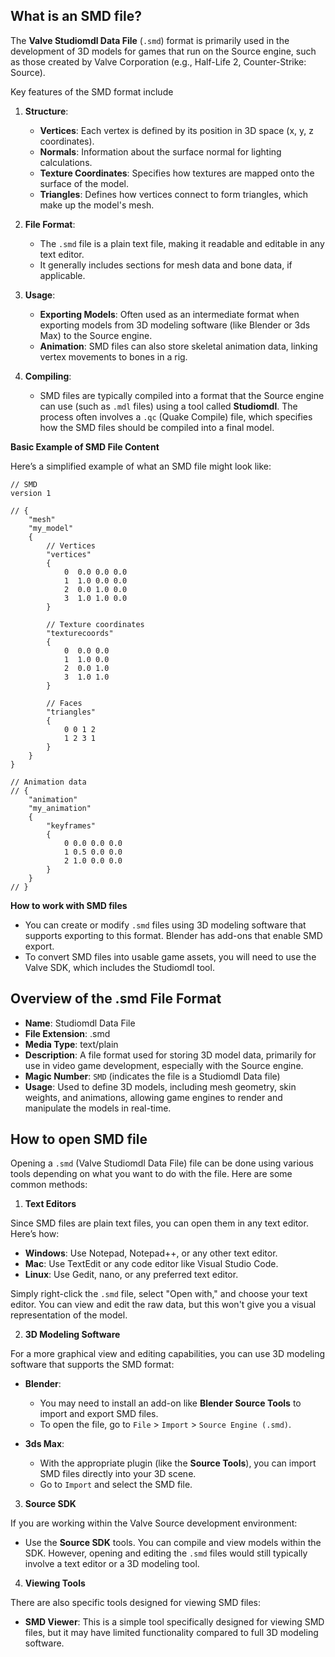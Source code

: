 ## What is an SMD file?

The **Valve Studiomdl Data File** (`.smd`) format is primarily used in the development of 3D models for games that run on the Source engine, such as those created by Valve Corporation (e.g., Half-Life 2, Counter-Strike: Source). 

Key features of the SMD format include

1.  **Structure**:
    
    -   **Vertices**: Each vertex is defined by its position in 3D space (x, y, z coordinates).
    -   **Normals**: Information about the surface normal for lighting calculations.
    -   **Texture Coordinates**: Specifies how textures are mapped onto the surface of the model.
    -   **Triangles**: Defines how vertices connect to form triangles, which make up the model's mesh.
2.  **File Format**:
    
    -   The `.smd` file is a plain text file, making it readable and editable in any text editor.
    -   It generally includes sections for mesh data and bone data, if applicable.
3.  **Usage**:
    
    -   **Exporting Models**: Often used as an intermediate format when exporting models from 3D modeling software (like Blender or 3ds Max) to the Source engine.
    -   **Animation**: SMD files can also store skeletal animation data, linking vertex movements to bones in a rig.
4.  **Compiling**:
    
    -   SMD files are typically compiled into a format that the Source engine can use (such as `.mdl` files) using a tool called **Studiomdl**. The process often involves a `.qc` (Quake Compile) file, which specifies how the SMD files should be compiled into a final model.
  
**Basic Example of SMD File Content**

Here’s a simplified example of what an SMD file might look like:

```
// SMD
version 1

// {
    "mesh"
    "my_model"
    {
        // Vertices
        "vertices"
        {
            0  0.0 0.0 0.0
            1  1.0 0.0 0.0
            2  0.0 1.0 0.0
            3  1.0 1.0 0.0
        }

        // Texture coordinates
        "texturecoords"
        {
            0  0.0 0.0
            1  1.0 0.0
            2  0.0 1.0
            3  1.0 1.0
        }

        // Faces
        "triangles"
        {
            0 0 1 2
            1 2 3 1
        }
    }
}

// Animation data
// {
    "animation"
    "my_animation"
    {
        "keyframes"
        {
            0 0.0 0.0 0.0
            1 0.5 0.0 0.0
            2 1.0 0.0 0.0
        }
    }
// }

```

**How to work with SMD files**

-   You can create or modify `.smd` files using 3D modeling software that supports exporting to this format. Blender has add-ons that enable SMD export.
-   To convert SMD files into usable game assets, you will need to use the Valve SDK, which includes the Studiomdl tool.

## Overview of the .smd File Format

-   **Name**: Studiomdl Data File
-   **File Extension**: .smd
-   **Media Type**: text/plain
-   **Description**: A file format used for storing 3D model data, primarily for use in video game development, especially with the Source engine.
-   **Magic Number**: `SMD` (indicates the file is a Studiomdl Data file)
-   **Usage**: Used to define 3D models, including mesh geometry, skin weights, and animations, allowing game engines to render and manipulate the models in real-time.

## How to open SMD file

Opening a `.smd` (Valve Studiomdl Data File) file can be done using various tools depending on what you want to do with the file. Here are some common methods:

1. **Text Editors**

Since SMD files are plain text files, you can open them in any text editor. Here’s how:

-   **Windows**: Use Notepad, Notepad++, or any other text editor.
-   **Mac**: Use TextEdit or any code editor like Visual Studio Code.
-   **Linux**: Use Gedit, nano, or any preferred text editor.

Simply right-click the `.smd` file, select "Open with," and choose your text editor. You can view and edit the raw data, but this won't give you a visual representation of the model.

2. **3D Modeling Software**

For a more graphical view and editing capabilities, you can use 3D modeling software that supports the SMD format:

-   **Blender**:
    
    -   You may need to install an add-on like **Blender Source Tools** to import and export SMD files.
    -   To open the file, go to `File` > `Import` > `Source Engine (.smd)`.
-   **3ds Max**:
    
    -   With the appropriate plugin (like the **Source Tools**), you can import SMD files directly into your 3D scene.
    -   Go to `Import` and select the SMD file.

3. **Source SDK**

If you are working within the Valve Source development environment:

-   Use the **Source SDK** tools. You can compile and view models within the SDK. However, opening and editing the `.smd` files would still typically involve a text editor or a 3D modeling tool.

4. **Viewing Tools**

There are also specific tools designed for viewing SMD files:

-   **SMD Viewer**: This is a simple tool specifically designed for viewing SMD files, but it may have limited functionality compared to full 3D modeling software.
